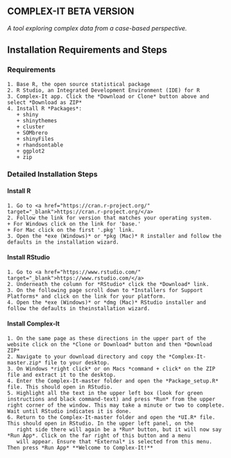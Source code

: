 
  
  ## COMPLEX-IT BETA VERSION
  *A tool exploring complex data from a case-based perspective.* 
  
  ## Installation Requirements and Steps
  
  
  ### Requirements 
    1. Base R, the open source statistical package 
    2. R Studio, an Integrated Development Environment (IDE) for R 
    3. Complex-It app. Click the *Download or Clone* button above and select *Download as ZIP*
    4. Install R *Packages*:
       + shiny
       + shinythemes
       + cluster
       + SOMbrero
       + shinyFiles
       + rhandsontable
       + ggplot2
       + zip
    
    
   ### Detailed Installation Steps
    
   #### Install R
    1. Go to <a href="https://cran.r-project.org/" target="_blank">https://cran.r-project.org/</a>
    2. Follow the link for version that matches your operating system.
    + For Windows click on the link for 'base.'
    + For Mac click on the first '.pkg' link.
    3. Open the *exe (Windows)* or *pkg (Mac)* R installer and follow the defaults in the installation wizard.
    
   #### Install RStudio
    1. Go to <a href="https://www.rstudio.com/" target="_blank">https://www.rstudio.com/</a>
    2. Underneath the column for *RStudio* click the *Download* link.
    3. On the following page scroll down to *Installers for Support Platforms* and click on the link for your platform.
    4. Open the *exe (Windows)* or *dmg (Mac)* RStudio installer and follow the defaults in theinstallation wizard.
    
   #### Install Complex-It
    1. On the same page as these directions in the upper part of the website click on the *Clone or Download* button and then *Download        ZIP*
    2. Navigate to your download directory and copy the *Complex-It-master.zip* file to your desktop.
    3. On Windows *right click* or on Macs *command + click* on the ZIP file and extract it to the desktop.
    4. Enter the Complex-It-master folder and open the *Package_setup.R* file. This should open in RStudio.
    5. Highlight all the text in the upper left box (look for green instructions and black command-text) and press *Run* from the upper        right corner of the window. This may take a minute or two to complete. Wait until RStudio indicates it is done.
    6. Return to the Complex-It-master folder and open the *UI.R* file. This should open in RStudio. In the upper left panel, on the     
       right side there will again be a *Run* button, but it will now say *Run App*. Click on the far right of this button and a menu 
       will appear. Ensure that *External* is selected from this menu. Then press *Run App* **Welcome to Complex-It!**
